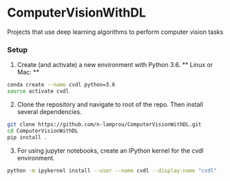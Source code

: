 # ComputerVisionWithDL

Projects that use deep learning algorithms to perform computer vision tasks

 
### Setup
 
1. Create (and activate) a new environment with Python 3.6.
** Linux or Mac: **

```bash
conda create --name cvdl python=3.6
source activate cvdl
```

2. Clone the repository and navigate to root of the repo. Then install several dependencies.

```bash
git clone https://github.com/n-lamprou/ComputerVisionWithDL.git
cd ComputerVisionWithDL
pip install .
```

3. For using jupyter notebooks, create an IPython kernel for the cvdl environment.

```bash
python -m ipykernel install --user --name cvdl --display-name "cvdl"
```

